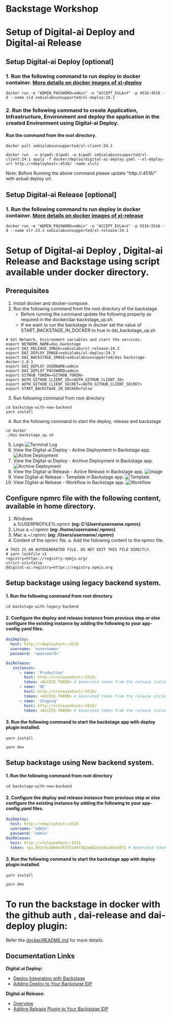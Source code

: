 # Backstage Workshop
# Setup of Digital-ai Deploy and Digital-ai Release
## Setup Digital-ai Deploy [optional]
### 1. Run the following command to run deploy in docker container. [More details on docker images of xl-deploy](https://hub.docker.com/r/xebialabs/xl-deploy)
```shell
docker run -e "ADMIN_PASSWORD=admin" -e "ACCEPT_EULA=Y" -p 4516:4516 -d --name xld xebialabsunsupported/xl-deploy:24.1
```
### 2. Run the following command to create Application, Infrastructure, Environment  and deploy the application in the created Environment using Digital-ai Deploy. 
#### Run the command from the root directory.
```shell
docker pull xebialabsunsupported/xl-client:24.1
```
```shell
docker run  -v $(pwd):$(pwd) -w $(pwd) xebialabsunsupported/xl-client:24.1 apply -f docker/deploy/digital-ai-deploy.yaml --xl-deploy-url http://<deployhost>:4516/ -name xlcli
```
Note: Before Running the above command please update  "http://<deployhost>:4516/" with actual deploy url.

## Setup Digital-ai Release [optional]
### 1. Run the following command to run deploy in docker container. [More details on docker images of xl-release](https://hub.docker.com/r/xebialabs/xl-release)
```shell
docker run -e "ADMIN_PASSWORD=admin" -e "ACCEPT_EULA=Y" -p 5516:5516 -d --name xlr-23.3 xebialabsunsupported/xl-release:24.1
```

# Setup of Digital-ai Deploy , Digital-ai Release and Backstage using script available under docker directory.
## Prerequisites
1. Install docker and docker-compose.
2. Run the following command from the root directory of the backstage.
   - Before running the command update the following property as required in the docker/dai-backstage_up.sh.
   - If we want to run the backstage in docker set the value of START_BACKSTAGE_IN_DOCKER to true in dai_backstage_up.sh
```shell
# Set Network, Environment variables and start the services.
export NETWORK_NAME=dai-backstage
export DAI_RELEASE_IMAGE=xebialabs/xl-release:24.3
export DAI_DEPLOY_IMAGE=xebialabs/xl-deploy:24.3
export DAI_BACKSTAGE_IMAGE=xebialabsunsupported/dai-backstage-docker:1.0.1
export DAI_DEPLOY_USERNAME=admin
export DAI_DEPLOY_PASSWORD=admin
export GITHUB_TOKEN=<GITHUB_TOKEN>
export AUTH_GITHUB_CLIENT_ID=<AUTH_GITHUB_CLIENT_ID>
export AUTH_GITHUB_CLIENT_SECRET=<AUTH_GITHUB_CLIENT_SECRET>
export START_BACKSTAGE_IN_DOCKER=false
```
3. Run following command from root directory
```shell
cd backstage-with-new-backend
yarn install
```
4. Run the following command to start the deploy, release and backstage
```shell
cd docker
./dai-backstage_up.sh
```
5. Logs 
![Terminal Log](img/terminallog.png)
6. View the Digital-ai Deploy - Active Deployment in Backstage app.
![Active Deployment](deploy/img/deployment_active.png)
7. View the Digital-ai Deploy - Archive Deployment in Backstage app.
![Archive Deployment](deploy/img/archive.png)
8. View the Digital-ai Release - Active Release in Backstage app.
![image](https://github.com/digital-ai/backstage-workshop/assets/88083340/7ae3c5d2-c73f-4f1c-adba-a4046c6e05df)
9. View Digital-ai Release - Template in Backstage app.
![Template](release/img/template.png)
10. View Digital-ai Release - Workflow in Backstage app.
![Workflow](release/img/workflow.png) 

## Configure npmrc file with the following content, available in home directory.
1. Windows  
   a.%USERPROFILE%\.npmrc **(eg: C:\Users\username\.npmrc)**
2. Linux 
   a.~/.npmrc **(eg: /home/username/.npmrc)**
3. Mac
   a.~/.npmrc **(eg: /Users/username/.npmrc)**
4. Content of the npmrc file.
   a. Add the following content to the npmrc file.

```shell
# THIS IS AN AUTOGENERATED FILE. DO NOT EDIT THIS FILE DIRECTLY.
# yarn lockfile v1
registry=https://registry.npmjs.org/
strict-ssl=false
@digital-ai:registry=https://registry.npmjs.org
```

## Setup backstage using legacy backend system.
#### 1. Run the following command from root directory
```shell
cd backstage-with-legacy-backend
```
#### 2. Configure the deploy and release instance from previous step or else configure the existing instance by adding the following to your app-config.yaml files.
```yaml
daiDeploy:
  host: http://<deployhost>:4516
  username: '<username>'
  password: '<password>'
  
daiRelease:
   instances:
      - name: 'Production'
        host: http://<releasehost>:5516/
        token: <ACCESS-TOKEN> # Generated token from the release instance.
      - name: 'QE'
        host: http://<releasehost>:5516/
        token: <ACCESS-TOKEN> # Generated token from the release instance.
      - name: 'Staging'
        host: http://<releasehost>:5516/
        token: <ACCESS-TOKEN> # Generated token from the release instance.
```

#### 3. Run the following command to start the backstage app with deploy plugin installed.
```shell
yarn install
```
```shell
yarn dev
```

## Setup backstage using New backend system.
#### 1. Run the following command from root directory
```shell
cd backstage-with-new-backend
```
#### 2. Configure the deploy and release instance from previous step or else configure the existing instance by adding the following to your app-config.yaml files.
```yaml
daiDeploy:
  host: http://<deployhost>:4516
  username: 'admin'
  password: 'admin'
daiRelease:
  host: http://<releasehost>:5516
  token: rpa_862c5cd8b6e76f551d4f4b2e862e1e8a34be3972 # Generated token from the release instance.
```
#### 3. Run the following command to start the backstage app with deploy plugin installed.
```shell
yarn install
```
```shell
yarn dev
```

# To run the backstage in docker with the github auth , dai-release and dai-deploy plugin:
Refer the [docker/README.md](docker/README.md) for more details.


## Documentation Links

**Digital.ai Deploy:**

* [Deploy Integration with Backstage](https://docs.digital.ai/bundle/devops-deploy-version-v.24.1/page/deploy/concept/xl-deploy-backstage-overview.html)
* [Adding Deploy to Your Backstage IDP](https://docs.digital.ai/bundle/devops-deploy-version-master/page/deploy/concept/xl-deploy-backstage-plugins.html)

**Digital.ai Release:**

* [Overview](https://docs.digital.ai/bundle/devops-release-version-v.24.1/page/release/concept/release-backstage-overview.html)
* [Adding Release Plugin to Your Backstage IDP](https://docs.digital.ai/bundle/devops-release-version-v.24.1/page/release/concept/release-backstage-plugin.html)


